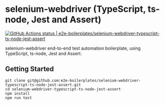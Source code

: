 # selenium-webdriver (TypeScript, ts-node, Jest and Assert)

[![GitHub Actions status | e2e-boilerplates/selenium-webdriver-typescript-ts-node-jest-assert](https://github.com/e2e-boilerplates/selenium-webdriver-typescript-ts-node-jest-assert/workflows/selenium-webdriver-typescript-ts-node-jest-assert/badge.svg)](https://github.com/e2e-boilerplates/selenium-webdriver-typescript-ts-node-jest-assert/actions?workflow=selenium-webdriver-typescript-ts-node-jest-assert)

selenium-webdriver end-to-end test automation boilerplate, using TypeScript, ts-node, Jest and Assert.

## Getting Started

    git clone git@github.com:e2e-boilerplates/selenium-webdriver-typescript-ts-node-jest-assert.git
    cd selenium-webdriver-typescript-ts-node-jest-assert
    npm install
    npm run test
